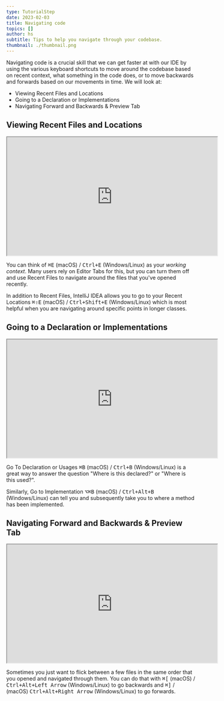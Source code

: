 ```yaml
---
type: TutorialStep
date: 2023-02-03
title: Navigating code
topics: []
author: hs
subtitle: Tips to help you navigate through your codebase.
thumbnail: ./thumbnail.png
---
```


Navigating code is a crucial skill that we can get faster at with our IDE by using the various keyboard shortcuts to move around the codebase based on recent context, what something in the code does, or to move backwards and forwards based on our movements in time. We will look at:

- Viewing Recent Files and Locations
- Going to a Declaration or Implementations
- Navigating Forward and Backwards & Preview Tab

## Viewing Recent Files and Locations

<iframe width="560" height="315" src="https://www.youtube.com/embed/dKac7GRjSVQ" >
</iframe>

You can think of <kbd>⌘E</kbd> (macOS) / <kbd>Ctrl+E</kbd> (Windows/Linux) as your _working context_. Many users rely on Editor Tabs for this, but you can turn them off and use Recent Files to navigate around the files that you've opened recently.

In addition to Recent Files, IntelliJ IDEA allows you to go to your Recent Locations <kbd>⌘⇧E</kbd> (macOS) / <kbd>Ctrl+Shift+E</kbd> (Windows/Linux) which is most helpful when you are navigating around specific points in longer classes.

## Going to a Declaration or Implementations

<iframe width="560" height="315" src="https://www.youtube.com/embed/K_v965EzAJg" >
</iframe>

Go To Declaration or Usages <kbd>⌘B</kbd> (macOS) / <kbd>Ctrl+B</kbd> (Windows/Linux) is a great way to answer the question "Where is this declared?" or "Where is this used?".

Similarly, Go to Implementation <kbd>⌥⌘B</kbd> (macOS) / <kbd>Ctrl+Alt+B</kbd> (Windows/Linux) can tell you and subsequently take you to where a method has been implemented.

## Navigating Forward and Backwards & Preview Tab

<iframe width="560" height="315" src="https://www.youtube.com/embed/Cog66wZvPhg" >
</iframe>

Sometimes you just want to flick between a few files in the same order that you opened and navigated through them. You can do that with <kbd>⌘\[</kbd> (macOS) / <kbd>Ctrl+Alt+Left Arrow</kbd> (Windows/Linux) to go backwards and <kbd>⌘\]</kbd> / (macOS) <kbd>Ctrl+Alt+Right Arrow</kbd> (Windows/Linux) to go forwards.
